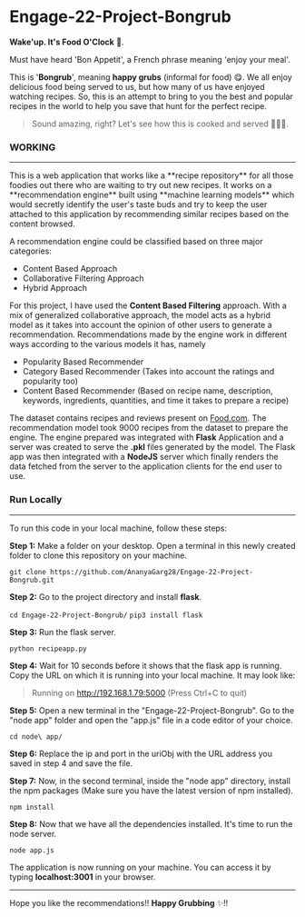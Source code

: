 # Engage-22-Project-Bongrub

**Wake'up. It's Food O'Clock** 🍕. 

Must have heard 'Bon Appetit', a French phrase meaning 'enjoy your meal'. 

This is '**Bongrub**', meaning **happy grubs** (informal for food) 😋. We all enjoy delicious food being served to us, but how many of us have enjoyed watching recipes. So, this is an attempt to bring to you the best and popular recipes in the world to help you save that hunt for the perfect recipe. 

> Sound amazing, right? Let's see how this is cooked and served 👨🏻‍🍳.

### WORKING
<hr>
This is a web application that works like a **recipe repository** for all those foodies out there who are waiting to try out new recipes. It works on a **recommendation engine** built using **machine learning models** which would secretly identify the user's taste buds and try to keep the user attached to this application by recommending similar recipes based on the content browsed. 

A recommendation engine could be classified based on three major categories: 

- Content Based Approach
- Collaborative Filtering Approach
- Hybrid Approach

For this project, I have used the **Content Based Filtering** approach. With a mix of generalized collaborative approach, the model acts as a hybrid model as it takes into account the opinion of other users to generate a recommendation. Recommendations made by the engine work in different ways according to the various models it has, namely

- Popularity Based Recommender
- Category Based Recommender (Takes into account the ratings and popularity too)
- Content Based Recommender (Based on recipe name, description, keywords, ingredients, quantities, and time it takes to prepare a recipe)

The dataset contains recipes and reviews present on [Food.com]( https://www.food.com/). The recommendation model took 9000 recipes from the dataset to prepare the engine. The engine prepared was integrated with **Flask** Application and a server was created to serve the **.pkl** files generated by the model. The Flask app was then integrated with a **NodeJS** server which finally renders the data fetched from the server to the application clients for the end user to use. 

### Run Locally
<hr>

To run this code in your local machine, follow these steps:

**Step 1:** Make a folder on your desktop. Open a terminal in this newly created folder to clone this repository on your machine.

`git clone https://github.com/AnanyaGarg28/Engage-22-Project-Bongrub.git`

**Step 2:** Go to the project directory and install **flask**.

`cd Engage-22-Project-Bongrub/`
`pip3 install flask`

**Step 3:** Run the flask server. 

`python recipeapp.py`

**Step 4:** Wait for 10 seconds before it shows that the flask app is running. Copy the URL on which it is running into your local machine. It may look like:

> Running on http://192.168.1.79:5000 (Press Ctrl+C to quit)

**Step 5:** Open a new terminal in the "Engage-22-Project-Bongrub". Go to the "node app" folder and open the "app.js" file in a code editor of your choice.

`cd node\ app/`

**Step 6:**  Replace the ip and port in the uriObj with the URL address you saved in step 4 and save the file.

**Step 7:** Now, in the second terminal, inside the "node app" directory, install the npm packages (Make sure you have the latest version of npm installed).

`npm install`

**Step 8:** Now that we have all the dependencies installed. It's time to run the node server.

`node app.js`

The application is now running on your machine. You can access it by typing **localhost:3001** in your browser.

<hr>

Hope you like the recommendations!! **Happy Grubbing** ✨!! 
